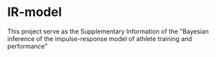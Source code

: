 # IR-model

This project serve as the Supplementary Information of the "Bayesian inference of the impulse-response model of athlete training and performance"

